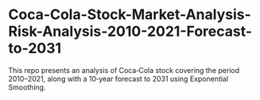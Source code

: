 # Coca-Cola-Stock-Market-Analysis-Risk-Analysis-2010-2021-Forecast-to-2031
This repo presents an analysis of Coca‑Cola  stock covering the period 2010–2021, along with a 10‑year forecast to 2031 using Exponential Smoothing. 

